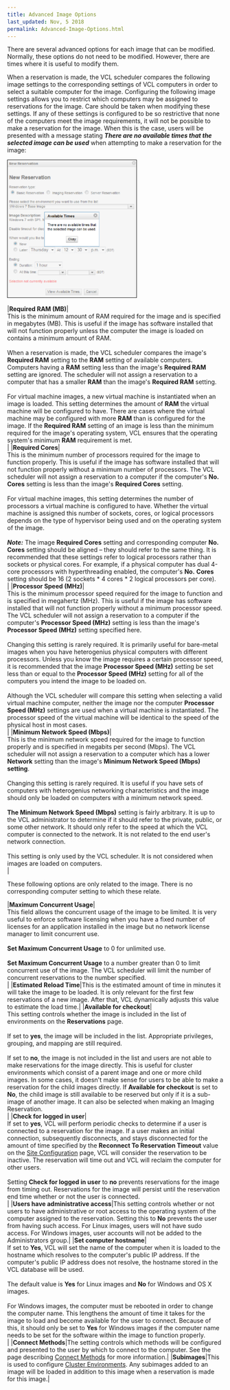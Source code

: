 ```yaml
---
title: Advanced Image Options
last_updated: Nov, 5 2018
permalink: Advanced-Image-Options.html
---
```

There are several advanced options for each image that can be modified. Normally, these options do not need to be modified. However, there are times where it is useful to modify them.

When a reservation is made, the VCL scheduler compares the following image settings to the corresponding settings of VCL computers in order to select a suitable computer for the image.  Configuring the following image settings allows you to restrict which computers may be assigned to reservations for the image.  Care should be taken when modifying these settings.  If any of these settings is configured to be so restrictive that none of the computers meet the image requirements, it will not be possible to make a reservation for the image.  When this is the case, users will be presented with a message stating ***There are no available times that the selected image can be used*** when attempting to make a reservation for the image:

<img src="images/selectionnotavailable.png" width="300" border="1">

|**Required RAM (MB)**|<br/>This is the minimum amount of RAM required for the image and is specified in megabytes (MB).  This is useful if the image has software installed that will not function properly unless the computer the image is loaded on contains a minimum amount of RAM.<br><br/> When a reservation is made, the VCL scheduler compares the image's **Required RAM** setting to the **RAM** setting of available computers.  Computers having a **RAM** setting less than the image's **Required RAM** setting are ignored.  The scheduler will not assign a reservation to a computer that has a smaller **RAM** than the image's **Required RAM** setting.<br><br/>For virtual machine images, a new virtual machine is instantiated when an image is loaded. This setting determines the amount of **RAM** the virtual machine will be configured to have.  There are cases where the virtual machine may be configured with more **RAM** than is configured for the image.  If the **Required RAM** setting of an image is less than the minimum required for the image's operating system, VCL ensures that the operating system's minimum **RAM** requirement is met.<br>|
|**Required Cores**|<br/>This is the minimum number of processors required for the image to function properly.  This is useful if the image has software installed that will not function properly without a minimum number of processors.  The VCL scheduler will not assign a reservation to a computer if the computer's **No.** **Cores** setting is less than the image's **Required Cores** setting.<br><br/> For virtual machine images, this setting determines the number of processors a virtual machine is configured to have.  Whether the virtual machine is assigned this number of sockets, cores, or logical processors depends on the type of hypervisor being used and on the operating system of the image.<br> <br/> ***Note:*** The image **Required Cores** setting and corresponding computer **No. Cores** setting should be aligned – they should refer to the same thing.  It is recommended that these settings refer to logical processors rather than sockets or physical cores.  For example, if a physical computer has dual 4-core processors with hyperthreading enabled, the computer's **No.** **Cores** setting should be 16 (2 sockets * 4 cores * 2 logical processors per core).<br>|
|**Processor Speed (MHz)**|<br/>This is the minimum processor speed required for the image to function and is specified in megahertz (MHz). This is useful if the image has software installed that will not function properly without a minimum processor speed. The VCL scheduler will not assign a reservation to a computer if the computer's **Processor Speed (MHz)** setting is less than the image's **Processor Speed (MHz)** setting specified here.<br><br/>Changing this setting is rarely required.  It is primarily useful for bare-metal images when you have heterogenius physical computers with different processors.  Unless you know the image requires a certain processor speed, it is recommended that the image **Processor Speed (MHz)** setting be set less than or equal to the **Processor Speed (MHz)** setting for all of the computers you intend the image to be loaded on.<br><br/>Although the VCL scheduler will compare this setting when selecting a valid virtual machine computer, neither the image nor the computer **Processor Speed (MHz)** settings are used when a virtual machine is instantiated.  The processor speed of the virtual machine will be identical to the speed of the physical host in most cases.<br>|
|**Minimum Network Speed (Mbps)**|<br/>This is the minimum network speed required for the image to function properly and is specified in megabits per second (Mbps). The VCL scheduler will not assign a reservation to a computer which has a lower **Network** setting than the image's **Minimum Network Speed (Mbps) setting**.<br><br/>Changing this setting is rarely required.  It is useful if you have sets of computers with heterogenius networking characteristics and the image should only be loaded on computers with a minimum network speed.<br><br/>**The Minimum Network Speed (Mbps)** setting is fairly arbitrary.  It is up to the VCL administrator to determine if it should refer to the private, public, or some other network.  It should only refer to the speed at which the VCL computer is connected to the network.  It is not related to the end user's network connection.<br><br/>This setting is only used by the VCL scheduler.  It is not considered when images are loaded on computers.<br>|



These following options are only related to the image.  There is no corresponding computer setting to which these relate.

|**Maximum Concurrent Usage**|<br/>This field allows the concurrent usage of the image to be limited.  It is very useful to enforce software licensing when you have a fixed number of licenses for an application installed in the image but no network license manager to limit concurrent use.<br><br/>**Set Maximum Concurrent Usage** to 0 for unlimited use.<br><br/>**Set Maximum Concurrent Usage** to a number greater than 0 to limit concurrent use of the image.  The VCL scheduler will limit the number of concurrent reservations to the number specified.<br>|
|**Estimated Reload Time**|This is the estimated amount of time in minutes it will take the image to be loaded.  It is only relevant for the first few reservations of a new image.  After that, VCL dynamically adjusts this value to estimate the load time.|
|**Available for checkout**|<br/>This setting controls whether the image is included in the list of environments on the **Reservations** page.<br><br/>If set to **yes**, the image will be included in the list.  Appropriate privileges, grouping, and mapping are still required. <br><br/>If set to **no**, the image is not included in the list and users are not able to make reservations for the image directly.  This is useful for cluster environments which consist of a parent image and one or more child images.  In some cases, it doesn't make sense for users to be able to make a reservation for the child images directly.  If **Available for checkout** is set to **No**, the child image is still available to be reserved but only if it is a sub-image of another image. It can also be selected when making an Imaging Reservation.<br>|
|**Check for logged in user**|<br/>If set to **yes**, VCL will perform periodic checks to determine if a user is connected to a reservation for the image.  If a user makes an initial connection, subsequently disconnects, and stays disconnected for the amount of time specified by the **Reconnect To Reservation Timeout** value on the [Site Configuration](site-configuration.html) page, VCL will consider the reservation to be inactive.  The reservation will time out and VCL will reclaim the computer for other users.<br><br/>Setting **Check for logged in user** to **no** prevents reservations for the image from timing out. Reservations for the image will persist until the reservation end time whether or not the user is connected.<br>|
|**Users have administrative access**|This setting controls whether or not users to have administrative or root access to the operating system of the computer assigned to the reservation.  Setting this to **No** prevents the user from having such access.  For Linux images, users will not have sudo access.  For Windows images, user accounts will not be added to the Administrators group.|
|**Set computer hostname**|<br/>If set to **Yes**, VCL will set the name of the computer when it is loaded to the hostname which resolves to the computer's public IP address.  If the computer's public IP address does not resolve, the hostname stored in the VCL database will be used.<br><br/>The default value is **Yes** for Linux images and **No** for Windows and OS X images.<br><br/>For Windows images, the computer must be rebooted in order to change the computer name.  This lengthens the amount of time it takes for the image to load and become available for the user to connect.  Because of this, it should only be set to **Yes** for Windows images if the computer name needs to be set for the software within the image to function properly.<br>|
|**Connect Methods**|The setting controls which methods will be configured and presented to the user by which to connect to the computer.  See the page describing [Connect Methods](connect-methods.html) for more information.|
|**Subimages**|This is used to configure [Cluster Environments](creating-cluster-environments.html).  Any subimages added to an image will be loaded in addition to this image when a reservation is made for this image.|
